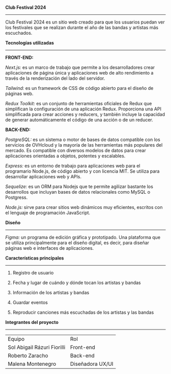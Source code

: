 <b>Club Festival 2024</b>
<hr>

Club Festival 2024 es un sitio web creado para que los usuarios puedan ver los festivales que se realizan durante el año de las bandas y artistas más escuchados.

<b>Tecnologías utilizadas</b>
<hr>

<b>FRONT-END:</b>

<em>Next.js:</em> es un marco de trabajo que permite a los desarrolladores crear aplicaciones de página única y aplicaciones web de alto rendimiento a través de la renderización del lado del servidor.

<em>Tailwind:</em> es un framework de CSS de código abierto​ para el diseño de páginas web.

<em>Redux Toolkit:</em> es un conjunto de herramientas oficiales de Redux que simplifican la configuración de una aplicación Redux. 
Proporciona una API simplificada para crear acciones y reducers, y también incluye la capacidad de generar automáticamente el código de una acción o de un reducer.

<b>BACK-END:</b>

<em>PostgreSQL:</em> es un sistema o motor de bases de datos compatible con los servicios de OVHcloud y la mayoría de las herramientas más populares del mercado. Es compatible con diversos modelos de datos para crear aplicaciones orientadas a objetos, potentes y escalables.

<em>Express:</em> es un entorno de trabajo para aplicaciones web para el programario Node.js, de código abierto y con licencia MIT. Se utiliza para desarrollar aplicaciones web y APIs.

<em>Sequelize:</em> es un ORM para Nodejs que te permite agilizar bastante los desarrollos que incluyan bases de datos relacionales como MySQL o Postgress.

<em>Node.js:</em> sirve para crear sitios web dinámicos muy eficientes, escritos con el lenguaje de programación JavaScript.

<b>Diseño</b>
<hr>

<em>Figma:</em> un programa de edición gráfica y prototipado. Una plataforma que se utiliza principalmente para el diseño digital, es decir, para diseñar páginas web e interfaces de aplicaciones.

<b>Características principales</b>
<hr>

 1. Registro de usuario

2. Fecha y lugar de cuándo y dónde tocan los artistas y bandas

3. Información de los artistas y bandas 

4. Guardar eventos

5. Reproducir canciones más escuchadas de los artistas y las bandas

<b>Integrantes del proyecto</b>
<hr>

<table>

  <tr>
  <td>Equipo</td>
  <td>Rol</td>

  <tr>
<td>Sol Abigail Rázuri Fiorilli</td>
  <td>Front-end</td>
</tr>

<tr>
  <td>Roberto Zaracho</td>
  <td>Back-end</td>
</tr>

<tr>
  <td>Malena Montenegro</td>
  <td>Diseñadora UX/UI</td>
</tr>

</table>


